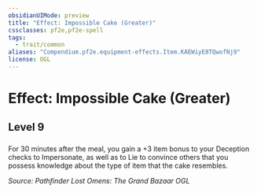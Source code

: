 ```yaml
---
obsidianUIMode: preview
title: "Effect: Impossible Cake (Greater)"
cssclasses: pf2e,pf2e-spell
tags:
  - trait/common
aliases: "Compendium.pf2e.equipment-effects.Item.KAEWiyE8TQwofNj9"
license: OGL
---
```

# Effect: Impossible Cake (Greater)
## Level 9
### 






For 30 minutes after the meal, you gain a +3 item bonus to your Deception checks to Impersonate, as well as to Lie to convince others that you possess knowledge about the type of item that the cake resembles.

*Source: Pathfinder Lost Omens: The Grand Bazaar*
*OGL*